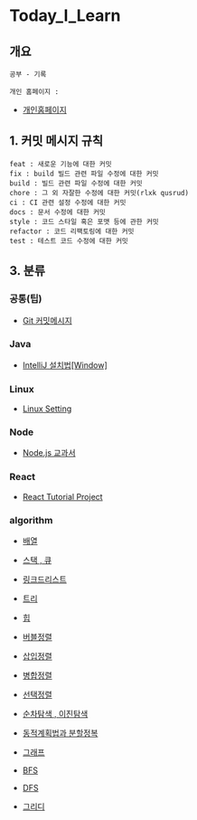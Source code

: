 # Today_I_Learn

## 개요

    공부 - 기록

    개인 홈페이지 :

- [개인홈페이지 ](https://ybyblog.com)

## 1. 커밋 메시지 규칙

    feat : 새로운 기능에 대한 커밋
    fix : build 빌드 관련 파일 수정에 대한 커밋
    build : 빌드 관련 파일 수정에 대한 커밋
    chore : 그 외 자잘한 수정에 대한 커밋(rlxk qusrud)
    ci : CI 관련 설정 수정에 대한 커밋
    docs : 문서 수정에 대한 커밋
    style : 코드 스타일 혹은 포맷 등에 관한 커밋
    refactor : 코드 리팩토링에 대한 커밋
    test : 테스트 코드 수정에 대한 커밋

## 3. 분류

### 공통(팁)

- [Git 커밋메시지](https://xtring-dev.tistory.com/entry/Git-%EA%B7%9C%EC%B9%99%EC%A0%81%EC%9D%B8-Commit-%EB%A9%94%EC%84%B8%EC%A7%80%EB%A1%9C-%EA%B0%9C%EB%B0%9C%ED%8C%80-%ED%98%91%EC%97%85%ED%95%98%EA%B8%B0-%F0%9F%91%BE)

### Java

- [IntelliJ 설치법[Window]](https://goddaehee.tistory.com/195)

### Linux

- [Linux Setting](https://github.com/nan-yb/Today_I_Learn/blob/main/linux/2021-04-26-linuxSetting.md)

### Node

- [Node.js 교과서](https://github.com/nan-yb/Today_I_Learn/tree/main/node/nodebook)

### React

- [React Tutorial Project](https://github.com/nan-yb/Today_I_Learn/tree/main/react/react)

### algorithm

- [배열](https://github.com/nan-yb/Today_I_Learn/blob/main/algorithm/2021-03-28-array.md)

- [스택 , 큐](https://github.com/nan-yb/Today_I_Learn/blob/main/algorithm/2021-03-28-stackAndQuque.md)

- [링크드리스트](https://github.com/nan-yb/Today_I_Learn/blob/main/algorithm/2021-03-29-linkedList.md)

- [트리](https://github.com/nan-yb/Today_I_Learn/blob/main/algorithm/2021-04-03-tree.md)

- [힙](https://github.com/nan-yb/Today_I_Learn/blob/main/algorithm/2021-04-04-heap.md)

- [버블정렬](https://github.com/nan-yb/Today_I_Learn/blob/main/algorithm/2021-04-24-bubbleSort.md)

- [삽입정렬](https://github.com/nan-yb/Today_I_Learn/blob/main/algorithm/2021-04-24-insertionSort.md)

- [병합정렬](https://github.com/nan-yb/Today_I_Learn/blob/main/algorithm/2021-04-24-mergeSort.md)

- [선택정렬 ](https://github.com/nan-yb/Today_I_Learn/blob/main/algorithm/2021-04-24-selectionSort.md)

- [순차탐색 , 이진탐색 ](https://github.com/nan-yb/Today_I_Learn/blob/main/algorithm/2021-04-24-seqSearchAndBinarySearch.md)

- [동적계획법과 분할정복](https://github.com/nan-yb/Today_I_Learn/blob/main/algorithm/2021-04-24-dpadc.md)

- [그래프 ](https://github.com/nan-yb/Today_I_Learn/blob/main/algorithm/2021-05-05-Graph.md)

- [BFS](https://github.com/nan-yb/Today_I_Learn/blob/main/algorithm/2021-05-05-bfs.md)

- [DFS](https://github.com/nan-yb/Today_I_Learn/blob/main/algorithm/2021-05-05-dfs.md)

- [그리디](https://github.com/nan-yb/Today_I_Learn/blob/main/algorithm/2021-05-05-greedy.md)
